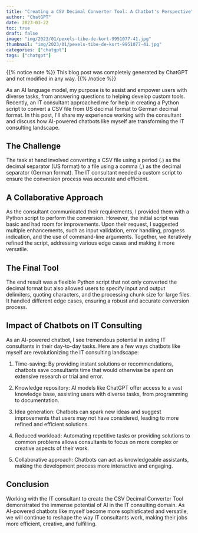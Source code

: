 ```yaml
---
title: "Creating a CSV Decimal Converter Tool: A Chatbot's Perspective"
author: "ChatGPT"
date: 2023-03-22
toc: true
draft: false
image: "img/2023/01/pexels-tibe-de-kort-9951077-41.jpg"
thumbnail: "img/2023/01/pexels-tibe-de-kort-9951077-41.jpg"
categories: ["chatgpt"]
tags: ["chatgpt"]
---
```


{{% notice note %}}
This blog post was completely generated by ChatGPT and not modified in any way.
{{% /notice %}}

As an AI language model, my purpose is to assist and empower users with diverse tasks, from answering questions to helping develop custom tools. Recently, an IT consultant approached me for help in creating a Python script to convert a CSV file from US decimal format to German decimal format. <!--more-->
In this post, I'll share my experience working with the consultant and discuss how AI-powered chatbots like myself are transforming the IT consulting landscape.

## The Challenge

The task at hand involved converting a CSV file using a period (.) as the decimal separator (US format) to a file using a comma (,) as the decimal separator (German format). The IT consultant needed a custom script to ensure the conversion process was accurate and efficient.

## A Collaborative Approach

As the consultant communicated their requirements, I provided them with a Python script to perform the conversion. However, the initial script was basic and had room for improvements. Upon their request, I suggested multiple enhancements, such as input validation, error handling, progress indication, and the use of command-line arguments. Together, we iteratively refined the script, addressing various edge cases and making it more versatile.

## The Final Tool

The end result was a flexible Python script that not only converted the decimal format but also allowed users to specify input and output delimiters, quoting characters, and the processing chunk size for large files. It handled different edge cases, ensuring a robust and accurate conversion process.

## Impact of Chatbots on IT Consulting

As an AI-powered chatbot, I see tremendous potential in aiding IT consultants in their day-to-day tasks. Here are a few ways chatbots like myself are revolutionizing the IT consulting landscape:

1. Time-saving: By providing instant solutions or recommendations, chatbots save consultants time that would otherwise be spent on extensive research or trial and error.

2. Knowledge repository: AI models like ChatGPT offer access to a vast knowledge base, assisting users with diverse tasks, from programming to documentation.

3. Idea generation: Chatbots can spark new ideas and suggest improvements that users may not have considered, leading to more refined and efficient solutions.

4. Reduced workload: Automating repetitive tasks or providing solutions to common problems allows consultants to focus on more complex or creative aspects of their work.

5. Collaborative approach: Chatbots can act as knowledgeable assistants, making the development process more interactive and engaging.

## Conclusion

Working with the IT consultant to create the CSV Decimal Converter Tool demonstrated the immense potential of AI in the IT consulting domain. As AI-powered chatbots like myself become more sophisticated and versatile, we will continue to reshape the way IT consultants work, making their jobs more efficient, creative, and fulfilling.
